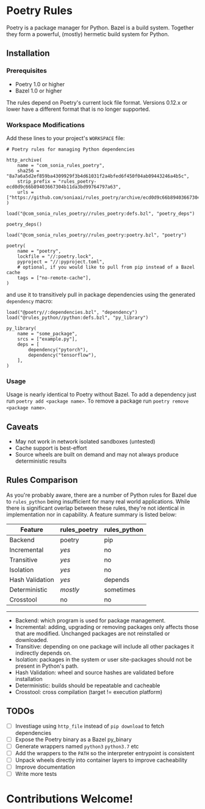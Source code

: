 # Poetry Rules

Poetry is a package manager for Python. Bazel is a build system.
Together they form a powerful, (mostly) hermetic build system for Python.

## Installation

### Prerequisites

* Poetry 1.0 or higher
* Bazel 1.0 or higher

The rules depend on Poetry's current lock file format.
Versions 0.12.x or lower have a different format that is no longer supported.

### Workspace Modifications

Add these lines to your project's `WORKSPACE` file:

```
# Poetry rules for managing Python dependencies

http_archive(
    name = "com_sonia_rules_poetry",
    sha256 = "8a7a6a5d2ef859ba4309929f3b4d61031f2a4bfed6f450f04ab09443246a4b5c",
    strip_prefix = "rules_poetry-ecd0d9c66b89403667304b11da3bd99764797a63",
    urls = ["https://github.com/soniaai/rules_poetry/archive/ecd0d9c66b89403667304b11da3bd99764797a63.tar.gz"],
)

load("@com_sonia_rules_poetry//rules_poetry:defs.bzl", "poetry_deps")

poetry_deps()

load("@com_sonia_rules_poetry//rules_poetry:poetry.bzl", "poetry")

poetry(
    name = "poetry",
    lockfile = "//:poetry.lock",
    pyproject = "//:pyproject.toml",
    # optional, if you would like to pull from pip instead of a Bazel cache
    tags = ["no-remote-cache"],
)
```

and use it to transitively pull in package dependencies using the generated `dependency` macro:

```
load("@poetry//:dependencies.bzl", "dependency")
load("@rules_python//python:defs.bzl", "py_library")

py_library(
    name = "some_package",
    srcs = ["example.py"],
    deps = [
        dependency("pytorch"),
        dependency("tensorflow"),
    ],
)
```

### Usage

Usage is nearly identical to Poetry without Bazel.
To add a dependency just run `poetry add <package name>`.
To remove a package run `poetry remove <package name>`.

## Caveats

* May not work in network isolated sandboxes (untested)
* Cache support is best-effort
* Source wheels are built on demand and may not always produce deterministic results

## Rules Comparison

As you're probably aware, there are a number of Python rules for Bazel due to `rules_python` being insufficient for
many real world applications. While there is significant overlap between these rules, they're not identical in
implementation nor in capability. A feature summary is listed below:

| Feature | rules_poetry | rules_python |
| ---| --- | --- |
| Backend | poetry | pip |
| Incremental | *yes* | no |
| Transitive | *yes* | no |
| Isolation | *yes* | no |
| Hash Validation | *yes* | depends |
| Deterministic | *mostly* | sometimes |
| Crosstool | no | no |

----
* Backend: which program is used for package management.
* Incremental: adding, upgrading or removing packages only affects those that are modified.
    Unchanged packages are not reinstalled or downloaded.
* Transitive: depending on one package will include all other packages it indirectly depends on.
* Isolation: packages in the system or user site-packages should not be present in Python's path.
* Hash Validation: wheel and source hashes are validated before installation
* Deterministic: builds should be repeatable and cacheable
* Crosstool: cross compilation (target != execution platform)

## TODOs

* [ ] Investiage using `http_file` instead of `pip download` to fetch dependencies
* [ ] Expose the Poetry binary as a Bazel py_binary
* [ ] Generate wrappers named `python3` `python3.7` etc
* [ ] Add the wrappers to the `PATH` so the interpreter entrypoint is consistent
* [ ] Unpack wheels directly into container layers to improve cacheability
* [ ] Improve documentation
* [ ] Write more tests

# Contributions Welcome!

